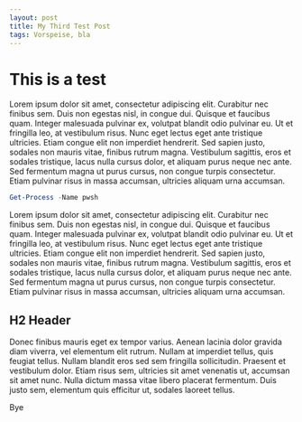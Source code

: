 ```yaml
---
layout: post
title: My Third Test Post
tags: Vorspeise, bla
---
```

# This is a test

Lorem ipsum dolor sit amet, consectetur adipiscing elit. Curabitur nec finibus sem. Duis non egestas nisl, in congue dui. Quisque et faucibus quam. Integer malesuada pulvinar ex, volutpat blandit odio pulvinar eu. Ut et fringilla leo, at vestibulum risus. Nunc eget lectus eget ante tristique ultricies. Etiam congue elit non imperdiet hendrerit. Sed sapien justo, sodales non mauris vitae, finibus rutrum magna. Vestibulum sagittis, eros et sodales tristique, lacus nulla cursus dolor, et aliquam purus neque nec ante. Sed fermentum magna ut purus cursus, non congue turpis consectetur. Etiam pulvinar risus in massa accumsan, ultricies aliquam urna accumsan.

```powershell
Get-Process -Name pwsh
```

Lorem ipsum dolor sit amet, consectetur adipiscing elit. Curabitur nec finibus sem. Duis non egestas nisl, in congue dui. Quisque et faucibus quam. Integer malesuada pulvinar ex, volutpat blandit odio pulvinar eu. Ut et fringilla leo, at vestibulum risus. Nunc eget lectus eget ante tristique ultricies. Etiam congue elit non imperdiet hendrerit. Sed sapien justo, sodales non mauris vitae, finibus rutrum magna. Vestibulum sagittis, eros et sodales tristique, lacus nulla cursus dolor, et aliquam purus neque nec ante. Sed fermentum magna ut purus cursus, non congue turpis consectetur. Etiam pulvinar risus in massa accumsan, ultricies aliquam urna accumsan.

## H2 Header

Donec finibus mauris eget ex tempor varius. Aenean lacinia dolor gravida diam viverra, vel elementum elit rutrum. Nullam at imperdiet tellus, quis feugiat tellus. Nullam blandit eros sed sem fringilla sollicitudin. Praesent et vestibulum dolor. Etiam risus sem, ultricies sit amet venenatis ut, accumsan sit amet nunc. Nulla dictum massa vitae libero placerat fermentum. Duis justo sem, elementum quis efficitur ut, sodales laoreet tellus.



Bye

